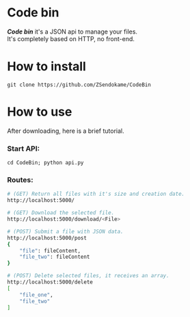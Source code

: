 # Code bin
***Code bin*** it's a JSON api to manage your files.<br>
It's completely based on HTTP, no front-end.

# How to install
```
git clone https://github.com/ZSendokame/CodeBin
```

# How to use
After downloading, here is a brief tutorial.

### Start API:
```
cd CodeBin; python api.py
```

### Routes:
```bash
# (GET) Return all files with it's size and creation date.
http://localhost:5000/

# (GET) Download the selected file.
http://localhost:5000/download/<File>

# (POST) Submit a file with JSON data.
http://localhost:5000/post
{
    "file": fileContent,
    "file_two": fileContent
}

# (POST) Delete selected files, it receives an array.
http://localhost:5000/delete
[
    "file_one",
    "file_two"
]
```